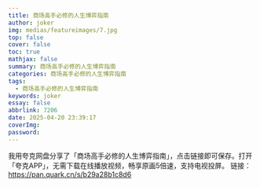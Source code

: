 ```yaml
---
title: 商场高手必修的人生博弈指南
author: joker
img: medias/featureimages/7.jpg
top: false
cover: false
toc: true
mathjax: false
summary: 商场高手必修的人生博弈指南
categories: 商场高手必修的人生博弈指南
tags:
  - 商场高手必修的人生博弈指南
keywords: joker
essay: false
abbrlink: 7206
date: 2025-04-20 23:39:17
coverImg:
password:
---
```


我用夸克网盘分享了「商场高手必修的人生博弈指南」，点击链接即可保存。打开「夸克APP」，无需下载在线播放视频，畅享原画5倍速，支持电视投屏。
链接：https://pan.quark.cn/s/b29a28b1c8d6
